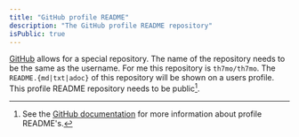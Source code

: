 ```yaml
---
title: "GitHub profile README"
description: "The GitHub profile README repository"
isPublic: true
---
```


[GitHub](https://github.com) allows for a special repository.
The name of the repository needs to be the same as the username.
For me this repository is `th7mo/th7mo`.
The `README.{md|txt|adoc}` of this repository will be shown on a users profile.
This profile README repository needs to be public[^1].

[^1]: See the [GitHub documentation](https://docs.github.com/en/account-and-profile/setting-up-and-managing-your-github-profile/customizing-your-profile/managing-your-profile-readme) for more information about profile README's.
